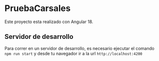 # PruebaCarsales

Este proyecto esta realizado con Angular 18.

## Servidor de desarrollo

Para correr en un servidor de desarrollo, es necesario ejecutar el comando `npm run start` y desde tu navegador ir a la url `http://localhost:4200`